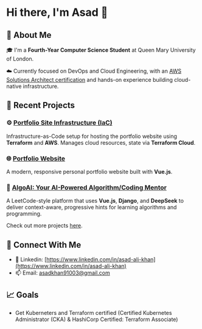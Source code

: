 # Hi there, I'm **Asad** 👋

## 🚀 About Me

🎓 I'm a **Fourth-Year Computer Science Student** at Queen Mary University of London.

☁️ Currently focused on DevOps and Cloud Engineering, with an [AWS Solutions Architect certification](https://www.credly.com/earner/earned/badge/77aedb7a-862e-4f01-abb4-61ac000e3fb1) and hands-on experience building cloud-native infrastructure.


## 💼 Recent Projects

### ⚙️ [Portfolio Site Infrastructure (IaC)](https://github.com/As4d/portfolio-site-iac)

Infrastructure-as-Code setup for hosting the portfolio website using **Terraform** and **AWS**. Manages cloud resources, state via **Terraform Cloud**.

### 🌐 [Portfolio Website](https://github.com/As4d/portfolio-site)

A modern, responsive personal portfolio website built with **Vue.js**.

### 🤖 [AlgoAI: Your AI-Powered Algorithm/Coding Mentor](https://github.com/As4d/algo-ai)

A LeetCode-style platform that uses **Vue.js**, **Django**, and **DeepSeek** to deliver context-aware, progressive hints for learning algorithms and programming.

Check out more projects [here](https://github.com/As4d?tab=repositories).


## 🤝 Connect With Me

- 💼 Linkedin: [https://www.linkedin.com/in/asad-ali-khan](https://www.linkedin.com/in/asad-ali-khan)
- 📫 Email: [asadkhan91003@gmail.com](mailto:asadkhan91003@gmail.com)


## 📈 Goals
- Get Kuberneters and Terraform certified (Certified Kubernetes Administrator (CKA) & HashiCorp Certified: Terraform Associate)

